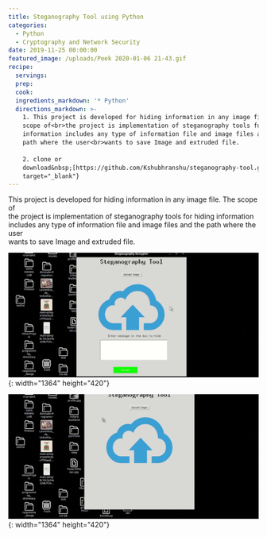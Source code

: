 ```yaml
---
title: Steganography Tool using Python
categories:
  - Python
  - Cryptography and Network Security
date: 2019-11-25 00:00:00
featured_image: /uploads/Peek 2020-01-06 21-43.gif
recipe:
  servings:
  prep:
  cook:
  ingredients_markdown: '* Python'
  directions_markdown: >-
    1. This project is developed for hiding information in any image file. The
    scope of<br>the project is implementation of steganography tools for hiding
    information includes any type of information file and image files and the
    path where the user<br>wants to save Image and extruded file.

    2. clone or
    download&nbsp;[https://github.com/Kshubhranshu/steganography-tool.git](https://github.com/Kshubhranshu/steganography-tool.git){:
    target="_blank"}
---
```


This project is developed for hiding information in any image file. The scope of<br>the project is implementation of steganography tools for hiding information includes any type of information file and image files and the path where the user<br>wants to save Image and extruded file.

![](/uploads/peek-2020-01-06-21-43.gif){: width="1364" height="420"}

![](/uploads/peek-2020-01-10-16-50.gif){: width="1364" height="420"}
